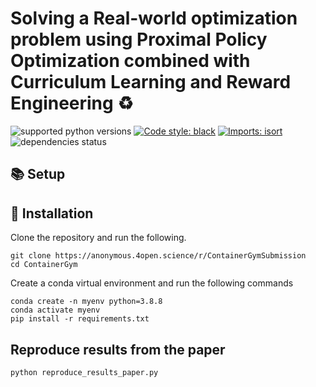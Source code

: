 # Solving a Real-world optimization problem using Proximal Policy Optimization combined with Curriculum Learning and Reward Engineering ♻️

![supported python versions](https://img.shields.io/badge/python-%3E%3D%203.7-306998)
[![Code style: black](https://img.shields.io/badge/code%20style-black-000000.svg)](https://github.com/psf/black)
[![Imports: isort](https://img.shields.io/badge/%20imports-isort-%231674b1?style=flat&labelColor=ef8336)](https://pycqa.github.io/isort/)
![dependencies status](https://img.shields.io/badge/dependencies-up%20to%20date-brightgreen)


## 📚 Setup

## 🤖 Installation

Clone the repository and run the following.

```{bash}
git clone https://anonymous.4open.science/r/ContainerGymSubmission
cd ContainerGym
```

Create a conda virtual environment and run the following commands

```{bash}
conda create -n myenv python=3.8.8
conda activate myenv
pip install -r requirements.txt
```

## Reproduce results from the paper
```
python reproduce_results_paper.py
```
